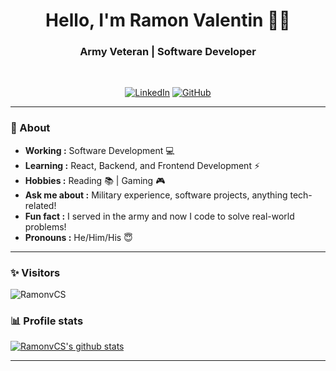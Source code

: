 <h1 align="center"> Hello, I'm Ramon Valentin 👨‍💻 </h1>

<h3 align="center"> Army Veteran | Software Developer </h3> <br>

<p align="center"> 
<a href="https://www.linkedin.com/in/ramonvalentinrivera/"><img alt="LinkedIn" src="https://img.shields.io/badge/-Ramon_Valentin-blue?style=flat-square&logo=Linkedin&logoColor=white&link=https://www.linkedin.com/in/ramonvalentinrivera/"></a>
<a href="https://github.com/RamonvCS"><img alt="GitHub" src="https://img.shields.io/badge/-RamonvCS-black?style=flat-square&logo=github&logoColor=white&link=https://github.com/RamonvCS"></a>
</p>

---------------------------------------------------------------------------------------------------------------------------------------------------------------------------------
### 🤔 About
-  **Working :**  Software Development :computer:
-  **Learning :** React, Backend, and Frontend Development :zap:
-  **Hobbies :** Reading :books: | Gaming :video_game:
-  **Ask me about :** Military experience, software projects, anything tech-related!
-  **Fun fact :** I served in the army and now I code to solve real-world problems!
-  **Pronouns :** He/Him/His :innocent:

---------------------------------------------------------------------------------------------------------------------------------------------------------------------------------
### ✨ Visitors 

<p align="left"> <img src="https://komarev.com/ghpvc/?username=RamonvCS" alt="RamonvCS" /> </p>

### 📊 Profile stats

[![RamonvCS's github stats](https://github-readme-stats.vercel.app/api?username=RamonvCS&show_icons=true&title_color=fff&icon_color=79ff97&text_color=9f9f9f&bg_color=151515)](https://github.com/RamonvCS/github-readme-stats)

-------------------------------------------------------------------------------------------------------------------------------------------------------------------------------
